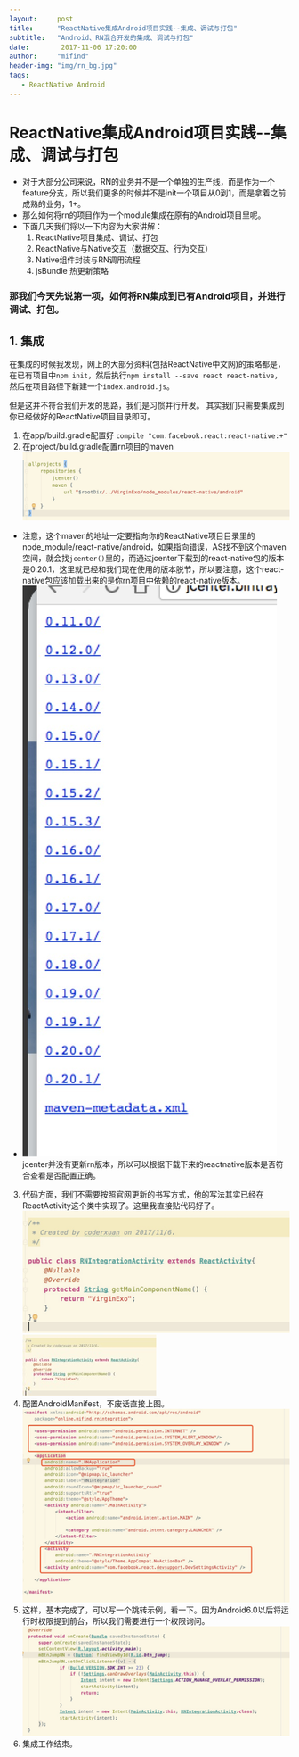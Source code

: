 ```yaml
---
layout:     post
title:      "ReactNative集成Android项目实践--集成、调试与打包"
subtitle:   "Android、RN混合开发的集成、调试与打包"
date:        2017-11-06 17:20:00
author:     "mifind"
header-img: "img/rn_bg.jpg"
tags:
   - ReactNative Android
---
```

# ReactNative集成Android项目实践--集成、调试与打包
* 对于大部分公司来说，RN的业务并不是一个单独的生产线，而是作为一个feature分支，所以我们更多的时候并不是init一个项目从0到1，而是拿着之前成熟的业务，1+。
* 那么如何将rn的项目作为一个module集成在原有的Android项目里呢。
* 下面几天我们将以一下内容为大家讲解：
     1.  ReactNative项目集成、调试、打包
     2.  ReactNative与Native交互（数据交互、行为交互）
     3.  Native组件封装与RN调用流程
     4.  jsBundle 热更新策略
     
### 那我们今天先说第一项，如何将RN集成到已有Android项目，并进行调试、打包。

## 1. 集成
在集成的时候我发现，网上的大部分资料(包括ReactNative中文网)的策略都是，在已有项目中```npm init```，然后执行```npm install --save react react-native```，然后在项目路径下新建一个```index.android.js```。

但是这并不符合我们开发的思路，我们是习惯并行开发。
其实我们只需要集成到你已经做好的ReactNative项目目录即可。


1. 在app/build.gradle配置好 ```compile "com.facebook.react:react-native:+" ```
2. 在project/build.gradle配置rn项目的maven
![](/img/pro-build-gradle.jpg)
 * 注意，这个maven的地址一定要指向你的ReactNative项目目录里的node_module/react-native/android，如果指向错误，AS找不到这个maven空间，就会找```jcenter()```里的，而通过jcenter下载到的react-native包的版本是0.20.1，这里就已经和我们现在使用的版本脱节，所以要注意，这个react-native包应该加载出来的是你rn项目中依赖的react-native版本。
 * ![jcenter并没有更新rn版本](/img/jcenter-rn-v.jpg) jcenter并没有更新rn版本，所以可以根据下载下来的reactnative版本是否符合查看是否配置正确。
3. 代码方面，我们不需要按照官网更新的书写方式，他的写法其实已经在ReactActivity这个类中实现了。这里我直接贴代码好了。
![](/img/reactact.jpg)
![](/img/reactapp.jpg)
4. 配置AndroidManifest，不废话直接上图。
![](/img/AndroidManifest.jpg)
5. 这样，基本完成了，可以写一个跳转示例，看一下。因为Android6.0以后将运行时权限提到前台，所以我们需要进行一个权限询问。
![](/img/permission-ov.jpg)
6. 集成工作结束。








